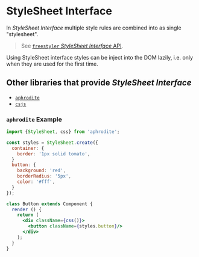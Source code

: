 # StyleSheet Interface

In *StyleSheet Interface* multiple style rules are combined into as single "stylesheet".

> See [`freestyler` *StyleSheet Interface* API](../../StyleSheet.md).

Using StyleSheet interface styles can be inject into the DOM lazily, i.e. only when they are used for the first time.


## Other libraries that provide *StyleSheet Interface*

  - [`aphrodite`][lib-aphrodite]
  - [`csjs`][lib-csjs]

[lib-aphrodite]: https://github.com/Khan/aphrodite
[lib-csjs]: https://github.com/rtsao/csjs


### `aphrodite` Example

```jsx
import {StyleSheet, css} from 'aphrodite';

const styles = StyleSheet.create({
  container: {
    border: '1px solid tomato',
  }
  button: {
    background: 'red',
    borderRadius: '5px',
    color: '#fff',
  }
});

class Button extends Component {
  render () {
    return (
      <div className={css()}>
        <button className={styles.button}/>
      </div>
    );
  }
}
```
